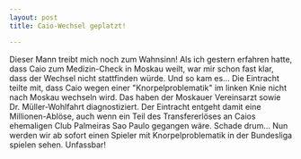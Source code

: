 ```yaml
---
layout: post
title: Caio-Wechsel geplatzt!

---
```


Dieser Mann treibt mich noch zum Wahnsinn! Als ich gestern erfahren hatte, dass Caio zum Medizin-Check in Moskau weilt, war mir schon fast klar, dass der Wechsel nicht stattfinden würde. Und so kam es... Die Eintracht teilte mit, dass Caio wegen einer "Knorpelproblematik" im linken Knie nicht nach Moskau wechseln wird. Das haben der Moskauer Vereinsarzt sowie Dr. Müller-Wohlfahrt diagnostiziert. Der Eintracht entgeht damit eine Millionen-Ablöse, auch wenn ein Teil des Transfererlöses an Caios ehemaligen Club Palmeiras Sao Paulo gegangen wäre. Schade drum... Nun werden wir ab sofort einen Spieler mit Knorpelproblematik in der Bundesliga spielen sehen. Unfassbar!


